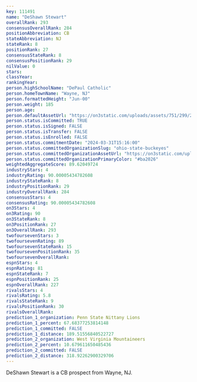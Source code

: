 ```yaml
---
key: 111491
name: "DeShawn Stewart"
overallRank: 293
consensusOverallRank: 284
positionAbbreviation: CB
stateAbbreviation: NJ
stateRank: 8
positionRank: 27
consensusStateRank: 8
consensusPositionRank: 29
nilValue: 0
stars: 
classYear: 
rankingYear: 
person.highSchoolName: "DePaul Catholic"
person.homeTownName: "Wayne, NJ"
person.formattedHeight: "Jun-00"
person.weight: 185
person.age: 
person.defaultAssetUrl: "https://on3static.com/uploads/assets/751/299/299751.png"
person.status.isCommitted: TRUE
person.status.isSigned: FALSE
person.status.isTransfer: FALSE
person.status.isEnrolled: FALSE
person.status.commitmentDate: "2024-03-31T15:16:00"
person.status.committedOrganizationSlug: "ohio-state-buckeyes"
person.status.committedOrganizationAssetUrl: "https://on3static.com/uploads/assets/126/150/150126.svg"
person.status.committedOrganizationPrimaryColor: "#ba2026"
weightedAggregateScore: 89.62049724
industryStars: 4
industryRating: 90.00005434782608
industryStateRank: 8
industryPositionRank: 29
industryOverallRank: 284
consensusStars: 4
consensusRating: 90.00005434782608
on3Stars: 4
on3Rating: 90
on3StateRank: 8
on3PositionRank: 27
on3OverallRank: 293
twofoursevenStars: 3
twofoursevenRating: 89
twofoursevenStateRank: 15
twofoursevenPositionRank: 35
twofoursevenOverallRank: 
espnStars: 4
espnRating: 81
espnStateRank: 7
espnPositionRank: 25
espnOverallRank: 227
rivalsStars: 4
rivalsRating: 5.8
rivalsStateRank: 9
rivalsPositionRank: 30
rivalsOverallRank: 
prediction_1_organization: Penn State Nittany Lions
prediction_1_percent: 67.68377253814148
prediction_1_committed: FALSE
prediction_1_distance: 189.51556840522727
prediction_2_organization: West Virginia Mountaineers
prediction_2_percent: 10.679611650485436
prediction_2_committed: FALSE
prediction_2_distance: 318.92262900329706
---
```

DeShawn Stewart is a CB prospect from Wayne, NJ.